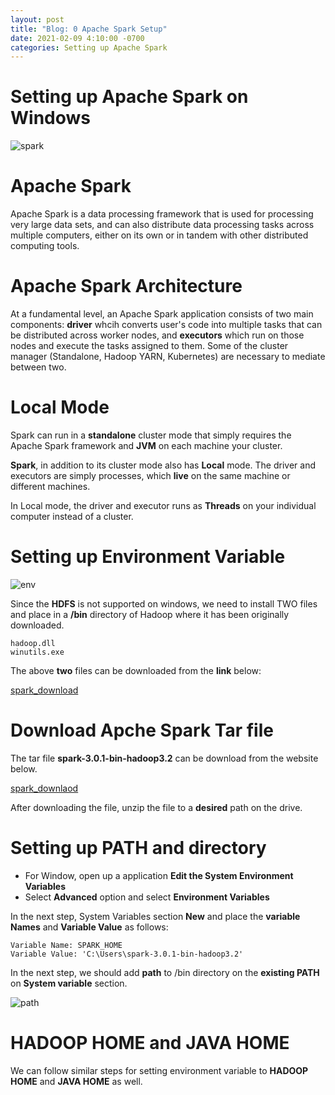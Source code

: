 ```yaml
---
layout: post
title: "Blog: 0 Apache Spark Setup"
date: 2021-02-09 4:10:00 -0700
categories: Setting up Apache Spark 
---
```


# Setting up Apache Spark on Windows

![spark](/assets/images/spring_21/blog_0/spark_icon.png)

# Apache Spark

Apache Spark is a data processing framework that is used for processing very large data sets, and can also
distribute data processing tasks across multiple computers, either on its own or in tandem with other distributed computing tools.


# Apache Spark Architecture

At a fundamental level, an Apache Spark application consists of two main components: 
**driver** whcih converts user's code into multiple tasks that can be distributed across worker nodes, 
and **executors** which run on those nodes and execute the tasks assigned to them. Some of the cluster manager 
(Standalone, Hadoop YARN, Kubernetes) are necessary to mediate between two.

# Local Mode

Spark can run in a **standalone** cluster mode that simply requires the Apache Spark framework and **JVM** on each 
machine your cluster. 

**Spark**, in addition to its cluster mode also has **Local** mode. The driver and executors are simply processes, which 
**live** on the same machine or different machines.

In Local mode, the driver and executor runs as **Threads** on your individual computer instead of a cluster.
 
# Setting up Environment Variable

![env](/assets/images/spring_21/blog_0/env.png)

Since the **HDFS** is not supported on windows, we need to install TWO files and place in a **/bin** directory of
Hadoop where it has been originally downloaded.

```
hadoop.dll
winutils.exe
```

The above **two** files can be downloaded from the **link** below:

[spark_download](https://github.com/steveloughran/winutils/tree/master/hadoop-2.7.1/bin)

# Download Apche Spark Tar file

The tar file **spark-3.0.1-bin-hadoop3.2** can be download from the website below.

[spark_downlaod](https://spark.apache.org/downloads.html)

After downloading the file, unzip the file to a **desired** path on the drive.


# Setting up PATH and directory

* For Window, open up a application **Edit the System Environment Variables** 
* Select **Advanced** option and select **Environment Variables**


In the next step, System Variables section **New** and place the **variable Names** and **Variable Value** as follows:
```
Variable Name: SPARK_HOME
Variable Value: 'C:\Users\spark-3.0.1-bin-hadoop3.2'
```
In the next step, we should add **path** to /bin directory on the **existing PATH** on **System variable** section.
 
![path](/assets/images/spring_21/blog_0/path.png)

# HADOOP HOME and JAVA HOME

We can follow similar steps for setting environment variable to **HADOOP HOME** and **JAVA HOME** as well.


